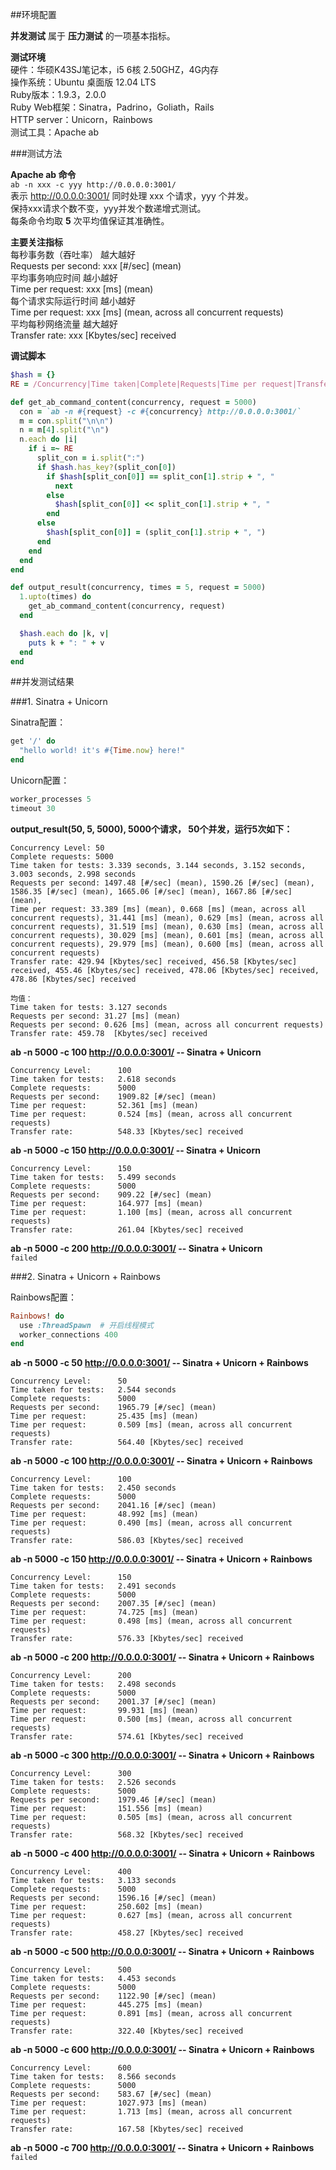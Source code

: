 ##环境配置

**并发测试** 属于 **压力测试** 的一项基本指标。  

**测试环境**  
硬件：华硕K43SJ笔记本，i5 6核 2.50GHZ，4G内存  
操作系统：Ubuntu 桌面版 12.04 LTS  
Ruby版本：1.9.3，2.0.0  
Ruby Web框架：Sinatra，Padrino，Goliath，Rails   
HTTP server：Unicorn，Rainbows    
测试工具：Apache ab  

###测试方法   

**Apache ab 命令**  
`ab -n xxx -c yyy http://0.0.0.0:3001/`  
表示 http://0.0.0.0:3001/ 同时处理 xxx 个请求，yyy 个并发。  
保持xxx请求个数不变，yyy并发个数递增式测试。  
每条命令均取 **5** 次平均值保证其准确性。

**主要关注指标**  
每秒事务数（吞吐率）    越大越好  
Requests per second:    xxx \[#/sec] (mean)   
平均事务响应时间        越小越好  
Time per request:       xxx \[ms] (mean)    
每个请求实际运行时间    越小越好   
Time per request:       xxx \[ms] (mean, across all concurrent requests)   
平均每秒网络流量        越大越好   
Transfer rate:          xxx \[Kbytes/sec] received  

**调试脚本**  
```ruby
$hash = {}
RE = /Concurrency|Time taken|Complete|Requests|Time per request|Transfer rate/

def get_ab_command_content(concurrency, request = 5000)
  con = `ab -n #{request} -c #{concurrency} http://0.0.0.0:3001/`
  m = con.split("\n\n")
  n = m[4].split("\n")
  n.each do |i|
    if i =~ RE
      split_con = i.split(":")
      if $hash.has_key?(split_con[0])
        if $hash[split_con[0]] == split_con[1].strip + ", "
          next
        else
          $hash[split_con[0]] << split_con[1].strip + ", "
        end
      else
        $hash[split_con[0]] = (split_con[1].strip + ", ")
      end
    end
  end
end

def output_result(concurrency, times = 5, request = 5000)
  1.upto(times) do
    get_ab_command_content(concurrency, request)
  end

  $hash.each do |k, v|
    puts k + ": " + v
  end
end
```

##并发测试结果  

###1. Sinatra + Unicorn

Sinatra配置：
```ruby
get '/' do
  "hello world! it's #{Time.now} here!"
end
```
Unicorn配置：
```ruby
worker_processes 5
timeout 30
```

**output_result(50, 5, 5000), 5000个请求， 50个并发，运行5次如下：**
```
Concurrency Level: 50  
Complete requests: 5000  
Time taken for tests: 3.339 seconds, 3.144 seconds, 3.152 seconds, 3.003 seconds, 2.998 seconds   
Requests per second: 1497.48 [#/sec] (mean), 1590.26 [#/sec] (mean), 1586.35 [#/sec] (mean), 1665.06 [#/sec] (mean), 1667.86 [#/sec] (mean), 
Time per request: 33.389 [ms] (mean), 0.668 [ms] (mean, across all concurrent requests), 31.441 [ms] (mean), 0.629 [ms] (mean, across all concurrent requests), 31.519 [ms] (mean), 0.630 [ms] (mean, across all concurrent requests), 30.029 [ms] (mean), 0.601 [ms] (mean, across all concurrent requests), 29.979 [ms] (mean), 0.600 [ms] (mean, across all concurrent requests)
Transfer rate: 429.94 [Kbytes/sec] received, 456.58 [Kbytes/sec] received, 455.46 [Kbytes/sec] received, 478.06 [Kbytes/sec] received, 478.86 [Kbytes/sec] received
```

```
均值：  
Time taken for tests: 3.127 seconds   
Requests per second: 31.27 [ms] (mean)
Requests per second: 0.626 [ms] (mean, across all concurrent requests)
Transfer rate: 459.78  [Kbytes/sec] received
```


**ab -n 5000 -c 100 http://0.0.0.0:3001/  -- Sinatra + Unicorn** 
```
Concurrency Level:      100
Time taken for tests:   2.618 seconds
Complete requests:      5000
Requests per second:    1909.82 [#/sec] (mean)
Time per request:       52.361 [ms] (mean)
Time per request:       0.524 [ms] (mean, across all concurrent requests)
Transfer rate:          548.33 [Kbytes/sec] received
```

**ab -n 5000 -c 150 http://0.0.0.0:3001/  -- Sinatra + Unicorn**   
```
Concurrency Level:      150
Time taken for tests:   5.499 seconds
Complete requests:      5000
Requests per second:    909.22 [#/sec] (mean)
Time per request:       164.977 [ms] (mean)
Time per request:       1.100 [ms] (mean, across all concurrent requests)
Transfer rate:          261.04 [Kbytes/sec] received
```

**ab -n 5000 -c 200 http://0.0.0.0:3001/  -- Sinatra + Unicorn**   
`failed`

###2. Sinatra + Unicorn + Rainbows

Rainbows配置：
```ruby
Rainbows! do
  use :ThreadSpawn  # 开启线程模式
  worker_connections 400
end
```


**ab -n 5000 -c 50 http://0.0.0.0:3001/  -- Sinatra + Unicorn + Rainbows** 
```
Concurrency Level:      50
Time taken for tests:   2.544 seconds
Complete requests:      5000
Requests per second:    1965.79 [#/sec] (mean)
Time per request:       25.435 [ms] (mean)
Time per request:       0.509 [ms] (mean, across all concurrent requests)
Transfer rate:          564.40 [Kbytes/sec] received
```

**ab -n 5000 -c 100 http://0.0.0.0:3001/  -- Sinatra + Unicorn + Rainbows** 
```
Concurrency Level:      100
Time taken for tests:   2.450 seconds
Complete requests:      5000
Requests per second:    2041.16 [#/sec] (mean)
Time per request:       48.992 [ms] (mean)
Time per request:       0.490 [ms] (mean, across all concurrent requests)
Transfer rate:          586.03 [Kbytes/sec] received
```

**ab -n 5000 -c 150 http://0.0.0.0:3001/  -- Sinatra + Unicorn + Rainbows** 
```
Concurrency Level:      150
Time taken for tests:   2.491 seconds
Complete requests:      5000
Requests per second:    2007.35 [#/sec] (mean)
Time per request:       74.725 [ms] (mean)
Time per request:       0.498 [ms] (mean, across all concurrent requests)
Transfer rate:          576.33 [Kbytes/sec] received
```

**ab -n 5000 -c 200 http://0.0.0.0:3001/  -- Sinatra + Unicorn + Rainbows**  
```
Concurrency Level:      200
Time taken for tests:   2.498 seconds
Complete requests:      5000
Requests per second:    2001.37 [#/sec] (mean)
Time per request:       99.931 [ms] (mean)
Time per request:       0.500 [ms] (mean, across all concurrent requests)
Transfer rate:          574.61 [Kbytes/sec] received
```

**ab -n 5000 -c 300 http://0.0.0.0:3001/  -- Sinatra + Unicorn + Rainbows**
```
Concurrency Level:      300
Time taken for tests:   2.526 seconds
Complete requests:      5000
Requests per second:    1979.46 [#/sec] (mean)
Time per request:       151.556 [ms] (mean)
Time per request:       0.505 [ms] (mean, across all concurrent requests)
Transfer rate:          568.32 [Kbytes/sec] received
```

**ab -n 5000 -c 400 http://0.0.0.0:3001/  -- Sinatra + Unicorn + Rainbows**
```
Concurrency Level:      400
Time taken for tests:   3.133 seconds
Complete requests:      5000
Requests per second:    1596.16 [#/sec] (mean)
Time per request:       250.602 [ms] (mean)
Time per request:       0.627 [ms] (mean, across all concurrent requests)
Transfer rate:          458.27 [Kbytes/sec] received
```

**ab -n 5000 -c 500 http://0.0.0.0:3001/  -- Sinatra + Unicorn + Rainbows**
```
Concurrency Level:      500
Time taken for tests:   4.453 seconds
Complete requests:      5000
Requests per second:    1122.90 [#/sec] (mean)
Time per request:       445.275 [ms] (mean)
Time per request:       0.891 [ms] (mean, across all concurrent requests)
Transfer rate:          322.40 [Kbytes/sec] received
```

**ab -n 5000 -c 600 http://0.0.0.0:3001/  -- Sinatra + Unicorn + Rainbows**
```
Concurrency Level:      600
Time taken for tests:   8.566 seconds
Complete requests:      5000
Requests per second:    583.67 [#/sec] (mean)
Time per request:       1027.973 [ms] (mean)
Time per request:       1.713 [ms] (mean, across all concurrent requests)
Transfer rate:          167.58 [Kbytes/sec] received
```
**ab -n 5000 -c 700 http://0.0.0.0:3001/  -- Sinatra + Unicorn + Rainbows**
`failed`



